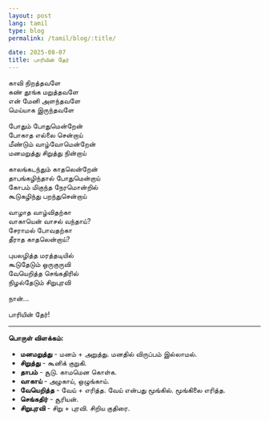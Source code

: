 ```yaml
---
layout: post
lang: tamil
type: blog
permalink: /tamil/blog/:title/

date: 2025-08-07
title: பாரியின் தேர்
---
```


காவி நிறத்தவளே <br/>
கண் தூங்க மறுத்தவளே <br/>
என் மேனி அளந்தவளே <br/>
மெய்யாக இருந்தவளே

போதும் போதுமென்றேன் <br/>
போகாத எல்லை சென்றாய் <br/>
மீண்டும் வாழ்வோமென்றேன் <br/>
மனமறுத்து சிறுத்து நின்றாய்

காலங்கடந்தும் காதலென்றேன் <br/>
தாபங்கழிந்தால் போதுமென்றாய் <br/>
கோபம் மிகுந்த நேரமொன்றில் <br/>
கூடுகழிந்து பறந்துசென்றாய்

வாழாத வாழ்விதற்கா <br/>
வாகாயென் வாசல் வந்தாய்? <br/>
சேராமல் போவதற்கா <br/>
தீராத காதலென்றாய்?

புயலழித்த மரத்தடியில் <br/>
கூடுதேடும் ஒருகுருவி <br/>
வேயெறித்த செங்கதிரில் <br/>
நிழல்தேடும் சிறுபுரவி

நான்…

பாரியின் தேர்!

<hr/>

**பொருள் விளக்கம்:**
- **மனமறுத்து** - மனம் + அறுத்து. மனதில் விருப்பம் இல்லாமல்.
- **சிறுத்து** - கூனிக்  குறுகி.
- **தாபம்** - சூடு. காமமென கொள்க.
- **வாகாய்** - அழகாய், ஒழுங்காய்.
- **வேயெறித்த** - வேய் + எரித்த. வேய் என்பது மூங்கில். மூங்கிலை எரித்த.
- **செங்கதிர்** - சூரியன்.
- **சிறுபுரவி** - சிறு + புரவி. சிறிய குதிரை.
